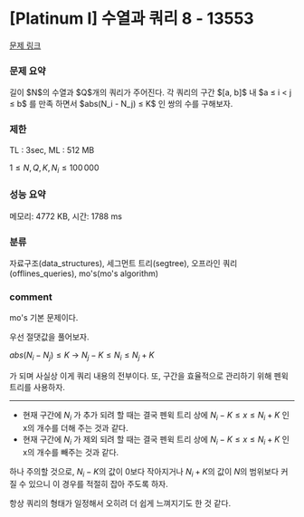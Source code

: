 
# [Platinum I] 수열과 쿼리 8 - 13553

[문제 링크](https://www.acmicpc.net/problem/13553)

### 문제 요약

<p> 길이 $N$의 수열과 $Q$개의 쿼리가 주어진다. 각 쿼리의 구간 $[a, b]$ 내 $a ≤ i < j ≤ b$ 를 만족 하면서 $abs(N_i - N_j) ≤ K$ 인 쌍의 수를 구해보자. </p>

### 제한

TL : 3sec, ML : 512 MB

$1 ≤ N, Q, K, N_i ≤ 100\,000$

### 성능 요약

메모리: 4772 KB, 시간: 1788 ms

### 분류

자료구조(data_structures), 세그먼트 트리(segtree), 오프라인 쿼리(offlines_queries), mo's(mo's algorithm)

### comment
  
  mo's 기본 문제이다.
  
  우선 절댓값을 풀어보자.
  
  $abs(N_i - N_j) ≤ K$ -> $N_j - K ≤ N_i ≤ N_j + K$
  
  가 되며 사실상 이게 쿼리 내용의 전부이다. 또, 구간을 효율적으로 관리하기 위해 펜윅 트리를 사용하자.
  
  -----------------------------------------------------------------------------------------------------------------------------------------------------------------------
  
  * 현재 구간에 $N_i$ 가 추가 되려 할 때는 결국 펜윅 트리 상에 $N_i - K ≤ x ≤ N_i + K$ 인 x의 개수를 더해 주는 것과 같다.
  * 현재 구간에 $N_i$ 가 제외 되려 할 때는 결국 펜윅 트리 상에 $N_i - K ≤ x ≤ N_i + K$ 인 x의 개수를 빼주는 것과 같다.
  
  하나 주의할 것으로, $N_i - K$의 값이 $0$보다 작아지거나 $N_i + K$의 값이 $N$의 범위보다 커질 수 있으니 이 경우를 적절히 잡아 주도록 하자.
  
  항상 쿼리의 형태가 일정해서 오히려 더 쉽게 느껴지기도 한 것 같다.
